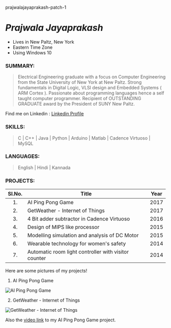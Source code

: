 prajwalajayaprakash-patch-1
# *Prajwala Jayaprakash*               
          
 * Lives in New Paltz, New York
 * Eastern Time Zone
 * Using Windows 10
 
 
 
 ### SUMMARY:
 > Electrical Engineering graduate with a focus on Computer Engineering from the State University of New York at New Paltz. Strong fundamentals in Digital Logic, VLSI design and Embedded Systems ( ARM Cortex ). Passionate about programming languages hence a self taught computer programmer.
 Recipient of OUTSTANDING GRADUATE award by the President of SUNY New Paltz.
 
 Find me on Linkedin : [Linkedin Profile](https://www.linkedin.com/in/prajwalajayaprakash/)
 
 ### SKILLS:
 > C | C++ | Java | Python | Arduino | Matlab | Cadence Virtuoso | MySQL
 
 ### LANGUAGES:
 > English | Hindi | Kannada
 
 ### PROJECTS:
 | Sl.No.   | Title   | Year   |
 |:---------:|-------|:------:|
 | 1. | AI Ping Pong Game | 2017 |
 | 2. | GetWeather - Internet of Things | 2017 |
 | 3. | 4 Bit adder subtractor in Cadence Virtuoso | 2016 |
 | 4. | Design of MIPS like processor | 2015 |
 | 5. | Modelling simulation and analysis of DC Motor | 2015 |
 | 6. | Wearable technology for women's safety | 2014 |
 | 7. | Automatic room light controller with visitor counter | 2014 |

Here are some pictures of my projects!

1. AI Ping Pong Game

![AI Ping Pong Game](http://imagizer.imageshack.us/v2/320x240q90/923/gIJX2m.jpg "AI Ping Pong Game")

2. GetWeather - Internet of Things

![GetWeather - Internet of Things](http://imagizer.imageshack.us/v2/320x240q90/922/FGJE37.png "GetWeather - Internet of Things")


Also the [video link](https://www.youtube.com/watch?v=U8WY22tRkAg) to my AI Ping Pong Game project.

 

   

